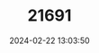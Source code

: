 ---
title: "21691"
category: "Thallomys nigricauda"
draft: false
date: 2024-02-22 13:03:50
languages:
  English: ["Black-tailed Tree Rat"]
---